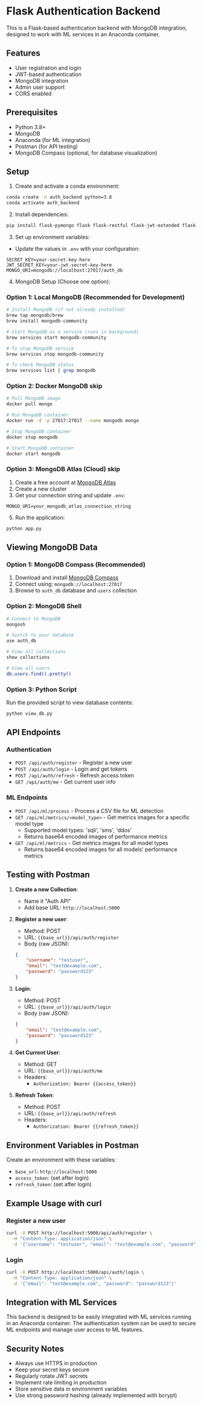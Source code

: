 # Flask Authentication Backend

This is a Flask-based authentication backend with MongoDB integration, designed to work with ML services in an Anaconda container.

## Features

- User registration and login
- JWT-based authentication
- MongoDB integration
- Admin user support
- CORS enabled

## Prerequisites

- Python 3.8+
- MongoDB
- Anaconda (for ML integration)
- Postman (for API testing)
- MongoDB Compass (optional, for database visualization)

## Setup

1. Create and activate a conda environment:
```bash
conda create -n auth_backend python=3.8
conda activate auth_backend
```

2. Install dependencies:
```bash
pip install flask-pymongo flask flask-restful flask-jwt-extended flask-cors pymongo python-dotenv bcrypt python-dateutil
```

3. Set up environment variables:
- Update the values in `.env` with your configuration:
```
SECRET_KEY=your-secret-key-here
JWT_SECRET_KEY=your-jwt-secret-key-here
MONGO_URI=mongodb://localhost:27017/auth_db
```

4. MongoDB Setup (Choose one option):

### Option 1: Local MongoDB (Recommended for Development)
```bash
# Install MongoDB (if not already installed)
brew tap mongodb/brew
brew install mongodb-community

# Start MongoDB as a service (runs in background)
brew services start mongodb-community

# To stop MongoDB service
brew services stop mongodb-community

# To check MongoDB status
brew services list | grep mongodb
```

### Option 2: Docker MongoDB skip
```bash
# Pull MongoDB image
docker pull mongo

# Run MongoDB container
docker run -d -p 27017:27017 --name mongodb mongo

# Stop MongoDB container
docker stop mongodb

# Start MongoDB container
docker start mongodb
```

### Option 3: MongoDB Atlas (Cloud)  skip
1. Create a free account at [MongoDB Atlas](https://www.mongodb.com/cloud/atlas)
2. Create a new cluster
3. Get your connection string and update `.env`:
```
MONGO_URI=your_mongodb_atlas_connection_string
```

5. Run the application:
```bash
python app.py
```

## Viewing MongoDB Data

### Option 1: MongoDB Compass (Recommended)
1. Download and install [MongoDB Compass](https://www.mongodb.com/try/download/compass)
2. Connect using: `mongodb://localhost:27017`
3. Browse to `auth_db` database and `users` collection

### Option 2: MongoDB Shell
```bash
# Connect to MongoDB
mongosh

# Switch to your database
use auth_db

# View all collections
show collections

# View all users
db.users.find().pretty()
```

### Option 3: Python Script
Run the provided script to view database contents:
```bash
python view_db.py
```

## API Endpoints

### Authentication

- `POST /api/auth/register` - Register a new user
- `POST /api/auth/login` - Login and get tokens
- `POST /api/auth/refresh` - Refresh access token
- `GET /api/auth/me` - Get current user info

### ML Endpoints

- `POST /api/ml/process` - Process a CSV file for ML detection
- `GET /api/ml/metrics/<model_type>` - Get metrics images for a specific model type
  - Supported model types: 'sqli', 'sms', 'ddos'
  - Returns base64 encoded images of performance metrics
- `GET /api/ml/metrics` - Get metrics images for all model types
  - Returns base64 encoded images for all models' performance metrics

## Testing with Postman

1. **Create a new Collection**:
   - Name it "Auth API"
   - Add base URL: `http://localhost:5000`

2. **Register a new user**:
   - Method: POST
   - URL: `{{base_url}}/api/auth/register`
   - Body (raw JSON):
   ```json
   {
       "username": "testuser",
       "email": "test@example.com",
       "password": "password123"
   }
   ```

3. **Login**:
   - Method: POST
   - URL: `{{base_url}}/api/auth/login`
   - Body (raw JSON):
   ```json
   {
       "email": "test@example.com",
       "password": "password123"
   }
   ```

4. **Get Current User**:
   - Method: GET
   - URL: `{{base_url}}/api/auth/me`
   - Headers:
     - `Authorization: Bearer {{access_token}}`

5. **Refresh Token**:
   - Method: POST
   - URL: `{{base_url}}/api/auth/refresh`
   - Headers:
     - `Authorization: Bearer {{refresh_token}}`

## Environment Variables in Postman

Create an environment with these variables:
- `base_url`: `http://localhost:5000`
- `access_token`: (set after login)
- `refresh_token`: (set after login)

## Example Usage with curl

### Register a new user
```bash
curl -X POST http://localhost:5000/api/auth/register \
  -H "Content-Type: application/json" \
  -d '{"username": "testuser", "email": "test@example.com", "password": "password123"}'
```

### Login
```bash
curl -X POST http://localhost:5000/api/auth/login \
  -H "Content-Type: application/json" \
  -d '{"email": "test@example.com", "password": "password123"}'
```

## Integration with ML Services

This backend is designed to be easily integrated with ML services running in an Anaconda container. The authentication system can be used to secure ML endpoints and manage user access to ML features.

## Security Notes

- Always use HTTPS in production
- Keep your secret keys secure
- Regularly rotate JWT secrets
- Implement rate limiting in production
- Store sensitive data in environment variables
- Use strong password hashing (already implemented with bcrypt) 
